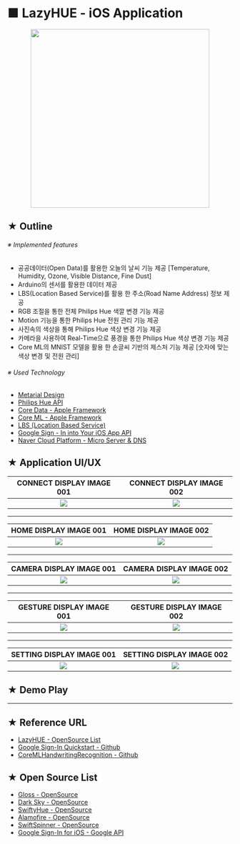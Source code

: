 # ■ LazyHUE - iOS Application

<p align="center">
 <img src="https://user-images.githubusercontent.com/20036523/49021283-a1391180-f1d5-11e8-976d-a0d1bd010667.png" width="400" height="400" />
</p>

## ★ Outline

###### ※ Implemented features

* 공공데이터(Open Data)를 활용한 오늘의 날씨 기능 제공 [Temperature, Humidity, Ozone, Visible Distance, Fine Dust]
* Arduino의 센서를 활용한 데이터 제공 
* LBS(Location Based Service)를 활용 한 주소(Road Name Address) 정보 제공
* RGB 조절을 통한 전체 Philips Hue 색깔 변경 기능 제공
* Motion 기능을 통한 Philips Hue 전원 관리 기능 제공
* 사진속의 색상을 통해 Philips Hue 색상 변경 기능 제공
* 카메라을 사용하여 Real-Time으로 풍경을 통한 Philips Hue 색상 변경 기능 제공
* Core ML의 MNIST 모델을 활용 한 손글씨 기반의 제스처 기능 제공 [숫자에 맞는 색상 변경 및 전원 관리]

###### ※ Used Technology

* [Metarial Design](https://material.io/design/)
* [Philips Hue API](https://developers.meethue.com/)
* [Core Data - Apple Framework](https://developer.apple.com/library/archive/documentation/Cocoa/Conceptual/CoreData/index.html#//apple_ref/doc/uid/TP40001075-CH2-SW1)
* [Core ML - Apple Framework](https://developer.apple.com/documentation/coreml)
* [LBS (Location Based Service)](https://ko.wikipedia.org/wiki/%EC%9C%84%EC%B9%98_%EA%B8%B0%EB%B0%98_%EC%84%9C%EB%B9%84%EC%8A%A4)
* [Google Sign - In into Your iOS App API](https://developers.google.com/identity/sign-in/ios/)
* [Naver Cloud Platform - Micro Server & DNS](https://www.ncloud.com/)

## ★ Application UI/UX

|CONNECT DISPLAY IMAGE 001|CONNECT DISPLAY IMAGE 002|
|:---------------:|:---------------:|
|![](https://user-images.githubusercontent.com/20036523/49296163-d9ed2980-f4fa-11e8-960f-fc431621cc16.png)|![](https://user-images.githubusercontent.com/20036523/49296162-d9ed2980-f4fa-11e8-95cc-ea5a7f80a5cf.png)|

* * *

|HOME DISPLAY IMAGE 001|HOME DISPLAY IMAGE 002|
|:------------:|:------------:|
|![](https://user-images.githubusercontent.com/20036523/49284504-24a97a00-f4d8-11e8-8052-aee64db3858b.png)|![](https://user-images.githubusercontent.com/20036523/49328764-239c4980-f5b9-11e8-88c6-03df8404061c.png)|

* * *

|CAMERA DISPLAY IMAGE 001|CAMERA DISPLAY IMAGE 002|
|:----------------------:|:----------------------:|
|![](https://user-images.githubusercontent.com/20036523/49280603-f32bb100-f4cd-11e8-8409-c9dec149104f.png)|![](https://user-images.githubusercontent.com/20036523/49280604-f3c44780-f4cd-11e8-8e36-19fa1179acb7.png)|

* * *

|GESTURE DISPLAY IMAGE 001|GESTURE DISPLAY IMAGE 002|
|:---------------:|:---------------:|
|![](https://user-images.githubusercontent.com/20036523/49280615-fde64600-f4cd-11e8-99a9-642ee3292cd9.png)|![](https://user-images.githubusercontent.com/20036523/49280617-fde64600-f4cd-11e8-94df-f7779713679e.png)|

* * *

|SETTING DISPLAY IMAGE 001|SETTING DISPLAY IMAGE 002|
|:------------:|:------------:|
|![](https://user-images.githubusercontent.com/20036523/49280626-0474bd80-f4ce-11e8-83f4-e2e3a46a8cfd.png)|![](https://user-images.githubusercontent.com/20036523/49328835-2fd4d680-f5ba-11e8-85b6-8f340469d2a9.png)|

## ★ Demo Play

* * *

## ★ Reference URL
* [LazyHUE - OpenSource List](http://yeop9657.blog.me/221067037683)
* [Google Sign-In Quickstart - Github](https://github.com/googlesamples/google-services/tree/master/ios/signin)
* [CoreMLHandwritingRecognition - Github](https://github.com/brianadvent/CoreMLHandwritingRecognition)
 
## ★ Open Source List 
* [Gloss - OpenSource](https://github.com/hkellaway/Gloss)
* [Dark Sky - OpenSource](https://darksky.net/dev)
* [SwiftyHue - OpenSource](https://github.com/Spriter/SwiftyHue)
* [Alamofire - OpenSource](https://github.com/Alamofire/Alamofire)
* [SwiftSpinner - OpenSource](https://github.com/icanzilb/SwiftSpinner)
* [Google Sign-In for iOS - Google API](https://developers.google.com/identity/sign-in/ios/)
